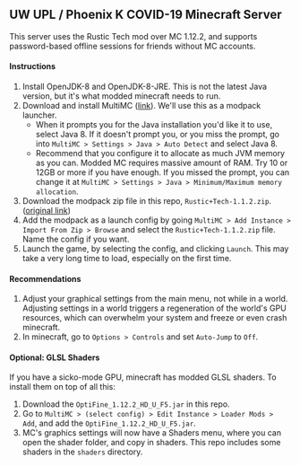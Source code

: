 ## UW UPL / Phoenix K COVID-19 Minecraft Server

This server uses the Rustic Tech mod over MC 1.12.2, and supports
password-based offline sessions for friends without MC accounts.

#### Instructions

1. Install OpenJDK-8 and OpenJDK-8-JRE. This is not the latest Java 
   version, but it's what modded minecraft needs to run.
2. Download and install MultiMC ([link](https://multimc.org/#Download)).
   We'll use this as a modpack launcher. 
    - When it prompts you for the
      Java installation you'd like it to use, select Java 8. If it 
      doesn't prompt you, or you miss the prompt, go into 
      `MultiMC > Settings > Java > Auto Detect` and select Java 8.
    - Recommend that you configure it to allocate as much JVM memory
      as you can. Modded MC requires massive amount of RAM. Try 10 or 
      12GB or more if you have enough. If you missed the prompt,
      you can change it at 
      `MultiMC > Settings > Java > Minimum/Maximum memory allocation`.
3. Download the modpack zip file in this repo, `Rustic+Tech-1.1.2.zip`.
   ([original link](https://www.curseforge.com/minecraft/modpacks/rustic-tech/files/2829787))
4. Add the modpack as a launch config by going 
   `MultiMC > Add Instance > Import From Zip > Browse` and select the 
   `Rustic+Tech-1.1.2.zip` file. Name the config if you want.
5. Launch the game, by selecting the config, and clicking `Launch`. 
   This may take a very long time to load, especially on the first 
   time. 

#### Recommendations

1. Adjust your graphical settings from the main menu, not while in a 
   world. Adjusting settings in a world triggers a regeneration of 
   the world's GPU resources, which can overwhelm your system and 
   freeze or even crash minecraft.
2. In minecraft, go to `Options > Controls` and set `Auto-Jump` to `Off`.

#### Optional: GLSL Shaders

If you have a sicko-mode GPU, minecraft has modded GLSL shaders. To 
install them on top of all this:

1. Download the `OptiFine_1.12.2_HD_U_F5.jar` in this repo.
2. Go to `MultiMC > (select config) > Edit Instance > Loader Mods > Add`,
   and add the `OptiFine_1.12.2_HD_U_F5.jar`.
3. MC's graphics settings will now have a Shaders menu, where you 
   can open the shader folder, and copy in shaders. This repo includes
   some shaders in the `shaders` directory.
